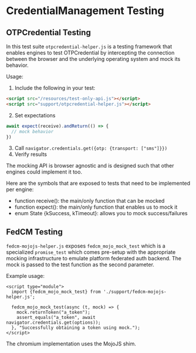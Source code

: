 # CredentialManagement Testing

## OTPCredential Testing

In this test suite `otpcredential-helper.js` is a testing framework that enables
engines to test OTPCredential by intercepting the connection between the browser
and the underlying operating system and mock its behavior.

Usage:

1. Include the following in your test:
```html
<script src="/resources/test-only-api.js"></script>
<script src="support/otpcredential-helper.js"></script>
```
2. Set expectations
```javascript
await expect(receive).andReturn(() => {
  // mock behavior
})
```
3. Call `navigator.credentials.get({otp: {transport: ["sms"]}})`
4. Verify results

The mocking API is browser agnostic and is designed such that other engines
could implement it too.

Here are the symbols that are exposed to tests that need to be implemented
per engine:

- function receive(): the main/only function that can be mocked
- function expect(): the main/only function that enables us to mock it
- enum State {kSuccess, kTimeout}: allows you to mock success/failures

## FedCM Testing

`fedcm-mojojs-helper.js` exposes `fedcm_mojo_mock_test` which is a specialized
`promise_test` which comes pre-setup with the appropriate mocking infrastructure
to emulate platform federated auth backend. The mock is passed to the test
function as the second parameter.

Example usage:
```
<script type="module">
  import {fedcm_mojo_mock_test} from './support/fedcm-mojojs-helper.js';

  fedcm_mojo_mock_test(async (t, mock) => {
    mock.returnToken("a_token");
    assert_equals("a_token", await navigator.credentials.get(options));
  }, "Successfully obtaining a token using mock.");
</script>
```

The chromium implementation uses the MojoJS shim.
